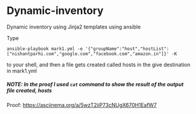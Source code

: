 # Dynamic-inventory

Dynamic inventory using Jinja2 templates using ansible

Type

`ansible-playbook mark1.yml -e '{"groupName":"host","hostList":["nishantparhi.com","google.com","facebook.com","amazon.in"]}' -K` 

to your shell, and then a file gets created called hosts in the give destination in mark1.yml

##### NOTE: In the proof I used `cat` command to show the result of the output file created, hosts

Proof: https://asciinema.org/a/5wzT2iiP73cNUgX670H1EafW7
